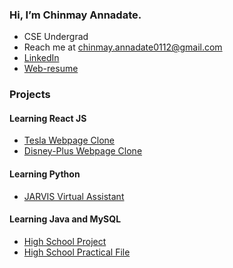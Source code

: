 ### Hi, I’m Chinmay Annadate.
- CSE Undergrad
- Reach me at chinmay.annadate0112@gmail.com
- <a target="_blank" href="https://www.linkedin.com/in/chinmay-annadate-790a0a211/">LinkedIn<a/>
- <a target="_blank" href="https://chinmay-web-resume.web.app/">Web-resume</a>

### Projects
#### Learning React JS 
- <a href="https://github.com/chinmay-annadate/tesla-clone">Tesla Webpage Clone<a/>
- <a href="https://github.com/chinmay-annadate/disneyplus-clone">Disney-Plus Webpage Clone<a/>
  
#### Learning Python
- <a href="https://github.com/chinmay-annadate/JARVIS">JARVIS Virtual Assistant<a/>

#### Learning Java and MySQL
- <a href="https://github.com/chinmay-annadate/train-tickets-high-school-project">High School Project<a/>
- <a href="https://github.com/chinmay-annadate/practical-file-high-school">High School Practical File<a/>
<!---
chinmay0112/chinmay0112 is a ✨ special ✨ repository because its `README.md` (this file) appears on your GitHub profile.
You can click the Preview link to take a look at your changes.
--->

